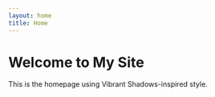```yaml
---
layout: home
title: Home
---
```

# Welcome to My Site
This is the homepage using Vibrant Shadows-inspired style.
